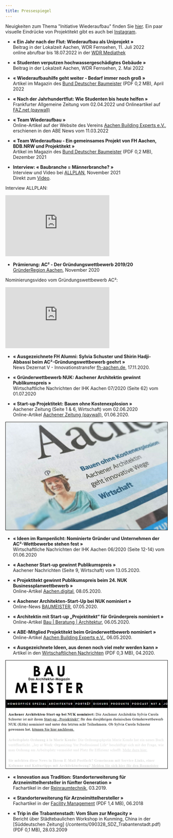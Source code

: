 ```yaml
---
title: Pressespiegel
---
```


Neuigkeiten zum Thema "Initiative Wiederaufbau" finden Sie [hier](/wiederaufbau).
Ein paar visuelle Eindrücke von Projektitekt gibt es auch bei [Instagram](https://www.instagram.com/projektitekt.de/). 

- **« Ein Jahr nach der Flut: Wiederaufbau als Uniprojekt »**<br>
  Beitrag in der Lokalzeit Aachen, WDR Fernsehen, 11. Juli 2022<br>
  online abrufbar bis 18.07.2022 in der [WDR Mediathek](https://www1.wdr.de/fernsehen/lokalzeit/aachen/videos/video-ein-jahr-nach-der-flut-wiederaufbau-als-uniprojekt-100.html)

- **« Studenten verputzen hochwassergeschädigtes Gebäude »**<br>
  Beitrag in der Lokalzeit Aachen, WDR Fernsehen, 2. Mai 2022

- **« Wiederaufbauhilfe geht weiter - Bedarf immer noch groß »**<br>
  Artikel im Magazin des [Bund Deutscher Baumeister](/contents/2022-04_BDB_Projekt_Stolberg.pdf) (PDF 0,2 MB), April 2022

- **« Nach der Jahrhundertflut: Wie Studenten bis heute helfen »**<br>
  Frankfurter Allgemeine Zeitung vom 02.04.2022 und Onlineartikel auf [FAZ.net (paywall)](https://www.faz.net/aktuell/karriere-hochschule/stolberg-wie-studenten-nach-flutkatastrophe-bis-heute-helfen-17925938.html)
  
- **« Team Wiederaufbau »**<br>
 Online-Artikel auf der Website des Vereins [Aachen Building Experts e.V.](https://aachenbuildingexperts.de/blog/2022/03/10/team-wiederaufbau-ein-gemeinsames-projekt-von-fh-aachen-bdb-nrw-und-projektitekt/), erschienen in den ABE News vom 11.03.2022

- **« Team Wiederaufbau - Ein gemeinsames Projekt von FH Aachen, BDB.NRW und Projektitekt »**<br>
  Artikel im Magazin des [Bund Deutscher Baumeister](/contents/2021-12_BDB_Projekt_Stolberg.pdf) (PDF 0,2 MB), Dezember 2021
  
- **Interview: « Baubranche = Männerbranche? »**<br>
   Interview und Video bei [ALLPLAN](https://info.allplan.com/de/frauen-in-der-baubranche-sylvia-schuster.html), November 2021<br>
   Direkt zum [Video](https://www.youtube.com/watch?v=RealncV2sLU).

Interview ALLPLAN:
<p><iframe width="324" height="190" src="https://www.youtube.com/embed/RealncV2sLU" frameborder="0" allow="accelerometer; autoplay; clipboard-write; encrypted-media; gyroscope; picture-in-picture" allowfullscreen></iframe></p>

- **Prämierung: AC² - Der Gründungswettbewerb 2019/20**<br>
 [GründerRegion Aachen](https://www.gruenderregion.de/wettbewerbe/ac2-der-gruendungswettbewerb/praemierung.html), November 2020
 
 Nominierungsvideo vom Gründungswettbewerb AC²:
<p><iframe width="324" height="190" src="https://www.youtube.com/embed/fAIEvRlivSY" frameborder="0" allow="accelerometer; autoplay; clipboard-write; encrypted-media; gyroscope; picture-in-picture" allowfullscreen></iframe></p>

- **« Ausgezeichnete FH Alumni: Sylvia Schuster und Shirin Hadji-Abbassi beim AC²-Gründungswettbewerb geehrt »**<br>
  News Dezernat V - Innovationstransfer [fh-aachen.de](https://www.fh-aachen.de/hochschule/zentralverwaltung/dezernat-v-innovationstransfer/start-up/news), 17.11.2020.

- **« Gründerwettbewerb NUK: Aachener Architektin gewinnt Publikumspreis »**<br>
  Wirtschaftliche Nachrichten der IHK Aachen 07/2020 (Seite 62) vom 01.07.2020
  
- **« Start-up Projektitekt: Bauen ohne Kostenexplosion »**<br>
  Aachener Zeitung (Seite 1 & 6, Wirtschaft) vom 02.06.2020 <br>
  Online-Artikel [Aachener Zeitung (paywall)](https://www.aachener-zeitung.de/wirtschaft/bauen-ohne-kostenexplosion_aid-51371629), 01.06.2020.
  
<img src="/contents/AZ1.jpg" alt="Aachener Zeitung vom 02.06.2020" style="border: black solid 1px;"> 
  
  - **« Ideen im Rampenlicht: Nominierte Gründer und Unternehmen der AC²-Wettbewerbe stehen fest »**<br>
  Wirtschaftliche Nachrichten der IHK Aachen 06/2020 (Seite 12-14) vom 01.06.2020

- **« Aachener Start-up gewinnt Publikumspreis »**<br>
  Aachener Nachrichten (Seite 9, Wirtschaft) vom 13.05.2020.

- **« Projektitekt gewinnt Publikumspreis beim 24. NUK Businessplanwettbewerb »**<br>
  Online-Artikel [Aachen.digital](https://aachen.digital/news/publikumspreis-projektitekt/), 08.05.2020.
  
- **« Aachener Architekten-Start-Up bei NUK nominiert »**<br>
  Online-News [BAUMEISTER](https://www.baumeister.de/ruecktritt-von-florian-pronold-noch-nicht-angenommen/), 07.05.2020.  

- **« Architektin mit Start-up „Projektitekt“ für Gründerpreis nominiert »**<br>
  Online-Artikel [Bau | Beratung | Architektur](https://www.bba-online.de/aktuell/meldungen/architektin-start-up-gruenderpreis-nominiert/), 06.05.2020.
  
- **« ABE-Mitglied Projektitekt beim Gründerwettbewerb nominiert »**<br>
  Online-Artikel [Aachen Building Experts e.V.](https://aachenbuildingexperts.de/blog/2020/05/06/abe-mitglied-projektitekt-beim-gruenderwettbewerb-nuk-nominiert/?kat2&target=news_item4653), 06.05.2020.

- **« Ausgezeichnete Ideen, aus denen noch viel mehr werden kann »**<br>
  Artikel in den [Wirtschaftlichen Nachrichten](/contents/2020-04_Wirtschaftliche_Nachrichten_Gruendungswettbewerb.pdf) (PDF 0,3 MB), 04.2020.

<img src="/contents/200508_baumeister_news.jpg" alt="Baumeister News vom 08.05.2020" style="border: black solid 1px;">

- **« Innovation aus Tradition: Standorterweiterung für Arzneimittelhersteller in fünfter Generation »**<br>
  Fachartikel in der [Reinraumtechnik](https://www.reinraum.de/news.html?id=5298), 03.2019.

- **« Standorterweiterung für Arzneimittelhersteller »**<br>
  Fachartikel in der [Facility Management](/contents/2018_Artikel_Facility_Management.pdf) (PDF 1,4 MB), 06.2018
  
 - **« Trip in die Trabantenstadt: Vom Slum zur Megacity »**<br>
 Bericht über Städtebaulichen Workshop in Kunming, China in der [Süddeutschen Zeitung] (/contents/090328_SDZ_Trabantenstadt.pdf) (PDF 0,1 MB), 28.03.2009
  
